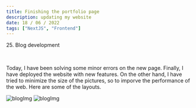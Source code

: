 ```yaml
---
title: Finishing the portfolio page
description: updating my website
date: 18 / 06 / 2022
tags: ["NextJS", "Frontend"]
---
```


<p>25. Blog development</p>

<br/>
<p> Today, I have been solving some minor errors on the new page. Finally, I have deployed the website with new features. On the other hand, I have tried to minimize the size of the pictures, so to imporve the performance of the web. Here are some of the layouts.
</p>
<img src="/Blog/20220617.png" className="postImg" alt="blogImg" />
<img src="/Blog/20220617-2.png" className="postImg" alt="blogImg" />